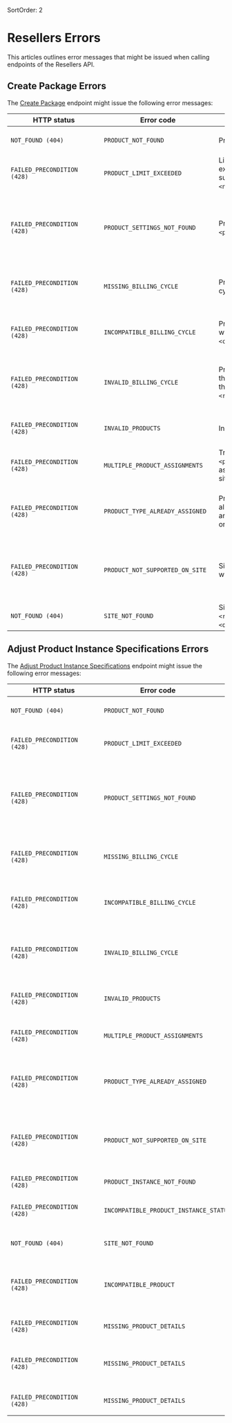 SortOrder: 2
# Resellers Errors


This articles outlines error messages that might be issued when calling 
endpoints of the Resellers API.


## Create Package Errors


The [Create Package](https://dev.wix.com/api/rest/account-level-apis/resellers/packages/create-package-v2) endpoint might issue the following error messages:

| <div style="width:200px">HTTP status</div> | <div style="width:250px">Error code</div>                                 | <div style="width:280px">Error message </div>                                                                                                                   | <div style="width:300px">Troubleshooting </div>                                                                                                                                                                                                                         |
|--------------------------------------------|---------------------------------------------------------------------------|-----------------------------------------------------------------------------------------------------------------------------------------------------------------|-------------------------------------------------------------------------------------------------------------------------------------------------------------------------------------------------------------------------------------------------------------------------|
| `NOT_FOUND (404)` | `PRODUCT_NOT_FOUND` | Product id not found in catalog. | Make sure that the product ID is correct. You can contact the [Wix B2B sales](mailto:bizdev@wix.com) for a list of product IDs. |
| `FAILED_PRECONDITION (428)` | `PRODUCT_LIMIT_EXCEEDED` | Limit for product `<productId>` exceeded, number of current subscriptions `<numberOfCurrentSubscriptions>`. | Each product instance can only be assigned in a limited number of subscriptions. You can contact the [Wix B2B sales](mailto:bizdev@wix.com) for more information. |
| `FAILED_PRECONDITION (428)` | `PRODUCT_SETTINGS_NOT_FOUND` | Product doesn't have any settings `<productId>`. | Each product must have settings defining how it can be canceled and when customers are notified. A product can't be assigned to a package if these settings are missing. Currently, only Wix can define these settings. Contact the [Wix B2B sales](mailto:bizdev@wix.com) to make sure that the product has been defined properly. |
| `FAILED_PRECONDITION (428)` | `MISSING_BILLING_CYCLE` | Product `<productId>` must receive a cycle upon creating. | Missing information about which billing cycle to use for the product. Make sure to specify a billing cycle in the request if the product has more than a single supported cycle. |
| `FAILED_PRECONDITION (428)` | `INCOMPATIBLE_BILLING_CYCLE` | Product `<productId>` cannot be used with cycle: `<cycle>`, it is not one of `<cycles>`. | The specified billing cycle isn't supported for the product. Make sure to provide a supported billing cycle for each product. Contact the [Wix B2B sales](mailto:bizdev@wix.com) for more information. |
| `FAILED_PRECONDITION (428)` | `INVALID_BILLING_CYCLE` | Product `<productId>` is allowed for those cycles: `<settingsCycles>` and the request had this contract details: `<requestedContractDetails>`. | The specified billing cycle isn't supported for any product. Make sure to provide a supported billing cycle. Contact the [Wix B2B sales](mailto:bizdev@wix.com) for more information about the supported billing cycles. |
| `FAILED_PRECONDITION (428)` | `INVALID_PRODUCTS` | Invalid products: `<productIds>`. | Some of the specified product IDs aren't supported. Contact the [Wix B2B sales](mailto:bizdev@wix.com) for more information about available products. |
| `FAILED_PRECONDITION (428)` | `MULTIPLE_PRODUCT_ASSIGNMENTS` | Trying to assign products: `<productIds>` that cannot be assigned simultaneously to the same site `<metaSiteId>`. | You can't assign a product more than once per request. Make sure to assign each product only once. |
| `FAILED_PRECONDITION (428)` | `PRODUCT_TYPE_ALREADY_ASSIGNED` | Product type: `<productTypeId>` is allowed only as one instance per site and site `<metasiteId>` already has one product of that type. | Make sure that you don't assign a product to a site that already has another product of the same type. Contact the [Wix B2B sales](mailto:bizdev@wix.com) for more information about product types and the products they include. |
| `FAILED_PRECONDITION (428)` | `PRODUCT_NOT_SUPPORTED_ON_SITE` | Site `<metasiteId>` is not compatible with product `<productId>`. | Some products can't be assigned to the specified site. Check that each site has the required Premium plan, when trying to assign a product to it. Contact the [Wix B2B sales](mailto:bizdev@wix.com) for more information about whih plans are required for each products.  |
| `NOT_FOUND (404)` | `SITE_NOT_FOUND` | Site `<metaSiteId>` is not owned by `<requestingAccountId>`, but by `<ownerAccountId>`. | Check that the site exists and that it belongs to the source account. |



## Adjust Product Instance Specifications Errors


The [Adjust Product Instance Specifications](https://dev.wix.com/api/rest/account-level-apis/resellers/product-instances/adjust-product-instance-specifications) endpoint might issue the following error messages:

| <div style="width:200px">HTTP status</div> | <div style="width:250px">Error code</div>                                 | <div style="width:280px">Error message </div>                                                                                                                   | <div style="width:300px">Troubleshooting </div>                                                                                                                                                                                                                         |
|--------------------------------------------|---------------------------------------------------------------------------|-----------------------------------------------------------------------------------------------------------------------------------------------------------------|-------------------------------------------------------------------------------------------------------------------------------------------------------------------------------------------------------------------------------------------------------------------------|
| `NOT_FOUND (404)` | `PRODUCT_NOT_FOUND` | Product id not found in catalog. | Make sure that the product ID is correct. You can contact the [Wix B2B sales](mailto:bizdev@wix.com) for a list of product IDs. |
| `FAILED_PRECONDITION (428)` | `PRODUCT_LIMIT_EXCEEDED` | Limit for product `<productId>` exceeded, number of current subscriptions `<numberOfCurrentSubscriptions>`. | Each product instance can only be assigned in a limited number of subscriptions. You can contact the [Wix B2B sales](mailto:bizdev@wix.com) for more information. |
| `FAILED_PRECONDITION (428)` | `PRODUCT_SETTINGS_NOT_FOUND` | Product doesn't have any settings `<productId>`. | Each product must have settings defining how it can be canceled and when customers are notified. A product can't be assigned to a package if these settings are missing. Currently, only Wix can define these settings. Contact the [Wix B2B sales](mailto:bizdev@wix.com) to make sure that the product has been defined properly. |
| `FAILED_PRECONDITION (428)` | `MISSING_BILLING_CYCLE` | Product `<productId>` must receive a cycle upon creating. | Missing information about which billing cycle to use for the product. Make sure to specify a billing cycle in the request if the product has more than a single supported cycle. |
| `FAILED_PRECONDITION (428)` | `INCOMPATIBLE_BILLING_CYCLE` | Product `<productId>` cannot be used with cycle: `<cycle>`, it is not one of `<cycles>`. | The specified billing cycle isn't supported for the product. Make sure to provide a supported billing cycle for each product. Contact the [Wix B2B sales](mailto:bizdev@wix.com) for more information. |
| `FAILED_PRECONDITION (428)` | `INVALID_BILLING_CYCLE` | Product `<productId>` is allowed for those cycles: `<settingsCycles>` and the request had this contract details: `<requestedContractDetails>`. | The specified billing cycle isn't supported for any product. Make sure to provide a supported billing cycle. Contact the [Wix B2B sales](mailto:bizdev@wix.com) for more information about the supported billing cycles. |
| `FAILED_PRECONDITION (428)` | `INVALID_PRODUCTS` | Invalid products: `<productIds>`. | Some of the specified product IDs aren't supported. Contact the [Wix B2B sales](mailto:bizdev@wix.com) for more information about available products. |
| `FAILED_PRECONDITION (428)` | `MULTIPLE_PRODUCT_ASSIGNMENTS` | Trying to assign products: `<productIds>` that cannot be assigned simultaneously to the same site `<metaSiteId>`. | You can't assign a product more than once per request. Make sure to assign each product only once. |
| `FAILED_PRECONDITION (428)` | `PRODUCT_TYPE_ALREADY_ASSIGNED` | Product type: `<productTypeId>` is allowed only as one instance per site and site `<metasiteId>` already has one product of that type. | Make sure that you don't assign a product to a site that already has another product of the same type. Contact the [Wix B2B sales](mailto:bizdev@wix.com) for more information about product types and the products they include. |
| `FAILED_PRECONDITION (428)` | `PRODUCT_NOT_SUPPORTED_ON_SITE` | Site `<metasiteId>` is not compatible with product `<productId>`. | Some products can't be assigned to the specified site. Check that each site has the required Premium plan, when trying to assign a product to it. Contact the [Wix B2B sales](mailto:bizdev@wix.com) for more information about whih plans are required for each products.  |
| `FAILED_PRECONDITION (428)` | `PRODUCT_INSTANCE_NOT_FOUND` | Product instance with id `<instanceId>` was not found. | Make sure that the product instance ID is correct. |
| `FAILED_PRECONDITION (428)` | `INCOMPATIBLE_PRODUCT_INSTANCE_STATUS` | Product instance with id `<instanceId>` is with incompatible status `<status>`. | The product instance can't be updated, because its current status doesn't allow the update. Contact the [Wix B2B sales](mailto:bizdev@wix.com) for more information. |
| `NOT_FOUND (404)` | `SITE_NOT_FOUND` | Site `<metaSiteId>` is not owned by `<requestingAccountId>`, but by `<ownerAccountId>`. | Check that the site exists and that it belongs to the source account. |
| `FAILED_PRECONDITION (428)` | `INCOMPATIBLE_PRODUCT` | Cannot change asset from product of type `<existingProductType>` with id `<existingProductId>` to product with id: `<targetProductId>`. | You can only replace a product instance with a product belonging to the same type. Contact the [Wix B2B sales](mailto:bizdev@wix.com) for more information about product types and the products they include. |
| `FAILED_PRECONDITION (428)` | `MISSING_PRODUCT_DETAILS` | You haven't provided `cycleDuration`. The field is required for`RECURRING` billing types. | You can only adjust product instances with `RECURRING` billing cycles when you specify the new `cycleDuration`. |
| `FAILED_PRECONDITION (428)` | `MISSING_PRODUCT_DETAILS` | You haven't provided `catalogProductId`. | You can only replace a product instance with a different product when you specify the new `catalogProductId`. Contact the [Wix B2B sales](mailto:bizdev@wix.com) for more information about available products. |
| `FAILED_PRECONDITION (428)` | `MISSING_PRODUCT_DETAILS` | You haven't provided `billingInfo`. | You can only adjust a product instance's billing cycle when you specify the new `billingInfo`. |